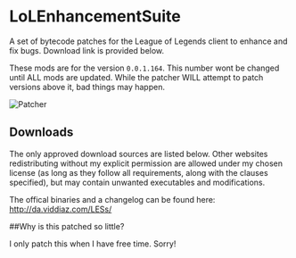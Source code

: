 LoLEnhancementSuite
==================

A set of bytecode patches for the League of Legends client to enhance and fix bugs. Download link is provided below.

These mods are for the version `0.0.1.164`. This number wont be changed until ALL mods are updated. While the patcher WILL attempt to patch versions above it, bad things may happen.

![Patcher](http://i.imgur.com/zcgxRIG.png)

## Downloads

The only approved download sources are listed below. Other websites redistributing without my explicit permission are allowed under my chosen license (as long as they follow all requirements, along with the clauses specified), but may contain unwanted executables and modifications.

The offical binaries and a changelog can be found here: http://da.viddiaz.com/LESs/

##Why is this patched so little?

I only patch this when I have free time. Sorry! 